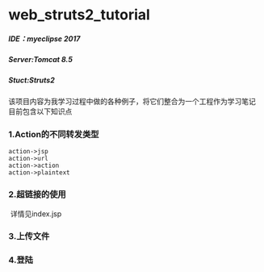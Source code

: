 # web_struts2_tutorial

##### IDE：myeclipse 2017

##### Server:Tomcat 8.5

##### Stuct:Struts2

该项目内容为我学习过程中做的各种例子，将它们整合为一个工程作为学习笔记 
目前包含以下知识点 
### 1.Action的不同转发类型
    action->jsp
    action->url
    action->action
    action->plaintext
### 2.超链接的使用
    详情见index.jsp
    
### 3.上传文件


### 4.登陆
  

